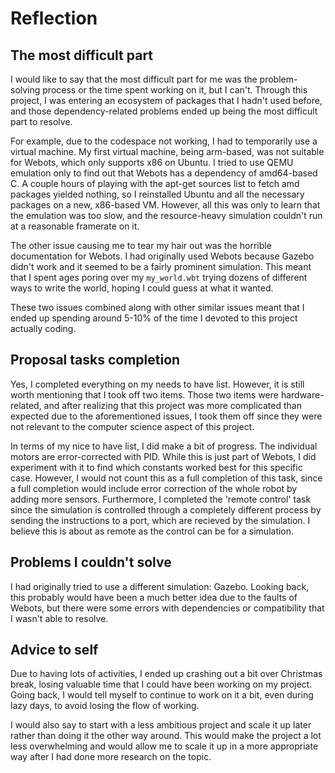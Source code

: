# Reflection
## The most difficult part
I would like to say that the most difficult part for me was the problem-solving process or the time spent working on it, but I can't. Through this project, I was entering an ecosystem of packages that I hadn't used before, and those dependency-related problems ended up being the most difficult part to resolve.

For example, due to the codespace not working, I had to temporarily use a virtual machine. My first virtual machine, being arm-based, was not suitable for Webots, which only supports x86 on Ubuntu. I tried to use QEMU emulation only to find out that Webots has a dependency of amd64-based C. A couple hours of playing with the apt-get sources list to fetch amd packages yielded nothing, so I reinstalled Ubuntu and all the necessary packages on a new, x86-based VM. However, all this was only to learn that the emulation was too slow, and the resource-heavy simulation couldn't run at a reasonable framerate on it.

The other issue causing me to tear my hair out was the horrible documentation for Webots. I had originally used Webots because Gazebo didn't work and it seemed to be a fairly prominent simulation. This meant that I spent ages poring over my `my_world.wbt` trying dozens of different ways to write the world, hoping I could guess at what it wanted.

These two issues combined along with other similar issues meant that I ended up spending around 5-10% of the time I devoted to this project actually coding.

## Proposal tasks completion
Yes, I completed everything on my needs to have list. However, it is still worth mentioning that I took off two items. Those two items were hardware-related, and after realizing that this project was more complicated than expected due to the aforementioned issues, I took them off since they were not relevant to the computer science aspect of this project.

In terms of my nice to have list, I did make a bit of progress. The individual motors are error-corrected with PID. While this is just part of Webots, I did experiment with it to find which constants worked best for this specific case. However, I would not count this as a full completion of this task, since a full completion would include error correction of the whole robot by adding more sensors. Furthermore, I completed the 'remote control' task since the simulation is controlled through a completely different process by sending the instructions to a port, which are recieved by the simulation. I believe this is about as remote as the control can be for a simulation.

## Problems I couldn't solve
I had originally tried to use a different simulation: Gazebo. Looking back, this probably would have been a much better idea due to the faults of Webots, but there were some errors with dependencies or compatibility that I wasn't able to resolve.

## Advice to self
Due to having lots of activities, I ended up crashing out a bit over Christmas break, losing valuable time that I could have been working on my project. Going back, I would tell myself to continue to work on it a bit, even during lazy days, to avoid losing the flow of working.

I would also say to start with a less ambitious project and scale it up later rather than doing it the other way around. This would make the project a lot less overwhelming and would allow me to scale it up in a more appropriate way after I had done more research on the topic.